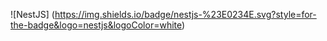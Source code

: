 ![NestJS]
(https://img.shields.io/badge/nestjs-%23E0234E.svg?style=for-the-badge&logo=nestjs&logoColor=white)
